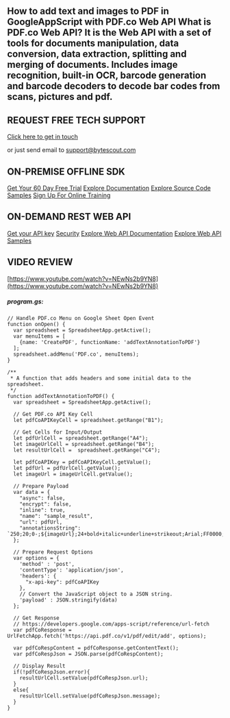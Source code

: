 ## How to add text and images to PDF in GoogleAppScript with PDF.co Web API What is PDF.co Web API? It is the Web API with a set of tools for documents manipulation, data conversion, data extraction, splitting and merging of documents. Includes image recognition, built-in OCR, barcode generation and barcode decoders to decode bar codes from scans, pictures and pdf.

## REQUEST FREE TECH SUPPORT

[Click here to get in touch](https://bytescout.zendesk.com/hc/en-us/requests/new?subject=PDF.co%20Web%20API%20Question)

or just send email to [support@bytescout.com](mailto:support@bytescout.com?subject=PDF.co%20Web%20API%20Question) 

## ON-PREMISE OFFLINE SDK 

[Get Your 60 Day Free Trial](https://bytescout.com/download/web-installer?utm_source=github-readme)
[Explore Documentation](https://bytescout.com/documentation/index.html?utm_source=github-readme)
[Explore Source Code Samples](https://github.com/bytescout/ByteScout-SDK-SourceCode/)
[Sign Up For Online Training](https://academy.bytescout.com/)


## ON-DEMAND REST WEB API

[Get your API key](https://app.pdf.co/signup?utm_source=github-readme)
[Security](https://pdf.co/security)
[Explore Web API Documentation](https://apidocs.pdf.co?utm_source=github-readme)
[Explore Web API Samples](https://github.com/bytescout/ByteScout-SDK-SourceCode/tree/master/PDF.co%20Web%20API)

## VIDEO REVIEW

[https://www.youtube.com/watch?v=NEwNs2b9YN8](https://www.youtube.com/watch?v=NEwNs2b9YN8)




<!-- code block begin -->

##### **program.gs:**
    
```
// Handle PDF.co Menu on Google Sheet Open Event
function onOpen() {
  var spreadsheet = SpreadsheetApp.getActive();
  var menuItems = [
    {name: 'CreatePDF', functionName: 'addTextAnnotationToPDF'} 
  ];
  spreadsheet.addMenu('PDF.co', menuItems);
}
  
/**
 * A function that adds headers and some initial data to the spreadsheet.
 */
function addTextAnnotationToPDF() {
  var spreadsheet = SpreadsheetApp.getActive();

  // Get PDF.co API Key Cell
  let pdfCoAPIKeyCell = spreadsheet.getRange("B1");

  // Get Cells for Input/Output
  let pdfUrlCell = spreadsheet.getRange("A4");
  let imageUrlCell = spreadsheet.getRange("B4");
  let resultUrlCell =  spreadsheet.getRange("C4");

  let pdfCoAPIKey = pdfCoAPIKeyCell.getValue();
  let pdfUrl = pdfUrlCell.getValue();
  let imageUrl = imageUrlCell.getValue();
  
  // Prepare Payload
  var data = {
    "async": false,
    "encrypt": false,
    "inline": true,
    "name": "sample_result",
    "url": pdfUrl,
    "annotationsString": `250;20;0-;${imageUrl};24+bold+italic+underline+strikeout;Arial;FF0000;www.pdf.co;true`
  };

  // Prepare Request Options
  var options = {
    'method' : 'post',
    'contentType': 'application/json',
    'headers': {
      "x-api-key": pdfCoAPIKey
    },
    // Convert the JavaScript object to a JSON string.
    'payload' : JSON.stringify(data)
  };
  
  // Get Response
  // https://developers.google.com/apps-script/reference/url-fetch
  var pdfCoResponse = UrlFetchApp.fetch('https://api.pdf.co/v1/pdf/edit/add', options);

  var pdfCoRespContent = pdfCoResponse.getContentText();
  var pdfCoRespJson = JSON.parse(pdfCoRespContent);

  // Display Result
  if(!pdfCoRespJson.error){
    resultUrlCell.setValue(pdfCoRespJson.url);
  }
  else{
    resultUrlCell.setValue(pdfCoRespJson.message);
  }
}
  
```

<!-- code block end -->